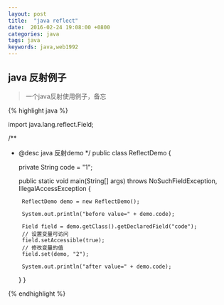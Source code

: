 ```yaml
---
layout: post
title:  "java reflect"
date:  2016-02-24 19:08:00 +0800
categories: java
tags: java
keywords: java,web1992
---
```


## java 反射例子
>一个java反射使用例子，备忘

<!--more-->

{% highlight java %}

import java.lang.reflect.Field;

/**
 * @desc java 反射demo
 */
public class ReflectDemo {

    private String code = "1";

    public static void main(String[] args) throws NoSuchFieldException, IllegalAccessException {

        ReflectDemo demo = new ReflectDemo();

        System.out.println("before value=" + demo.code);

        Field field = demo.getClass().getDeclaredField("code");
        // 设置变量可访问
        field.setAccessible(true);
        // 修改变量的值
        field.set(demo, "2");

        System.out.println("after value=" + demo.code);
    }
}

   
{% endhighlight %}
